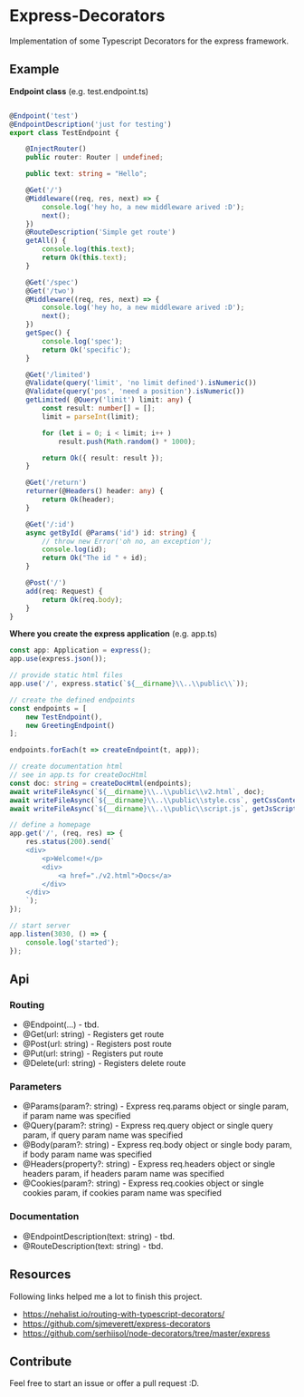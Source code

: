# Express-Decorators

Implementation of some Typescript Decorators for the express framework. 

## Example

**Endpoint class** (e.g. test.endpoint.ts)
```typescript

@Endpoint('test')
@EndpointDescription('just for testing')
export class TestEndpoint {

    @InjectRouter()
    public router: Router | undefined;

    public text: string = "Hello";

    @Get('/')
    @Middleware((req, res, next) => {
        console.log('hey ho, a new middleware arived :D');
        next();
    })
    @RouteDescription('Simple get route')
    getAll() {
        console.log(this.text);
        return Ok(this.text);
    }

    @Get('/spec')
    @Get('/two')
    @Middleware((req, res, next) => {
        console.log('hey ho, a new middleware arived :D');
        next();
    })
    getSpec() {
        console.log('spec');
        return Ok('specific');
    }

    @Get('/limited')
    @Validate(query('limit', 'no limit defined').isNumeric())
    @Validate(query('pos', 'need a position').isNumeric())
    getLimited( @Query('limit') limit: any) {
        const result: number[] = [];
        limit = parseInt(limit);

        for (let i = 0; i < limit; i++ )
            result.push(Math.random() * 1000);

        return Ok({ result: result });
    }

    @Get('/return')
    returner(@Headers() header: any) {
        return Ok(header);
    }

    @Get('/:id')
    async getById( @Params('id') id: string) {
        // throw new Error('oh no, an exception');
        console.log(id);
        return Ok("The id " + id);
    }

    @Post('/')
    add(req: Request) {
        return Ok(req.body);
    }
}

```

**Where you create the express application** (e.g. app.ts)
```typescript
const app: Application = express();
app.use(express.json());

// provide static html files
app.use('/', express.static(`${__dirname}\\..\\public\\`));

// create the defined endpoints
const endpoints = [
    new TestEndpoint(),
    new GreetingEndpoint()
];

endpoints.forEach(t => createEndpoint(t, app));

// create documentation html
// see in app.ts for createDocHtml
const doc: string = createDocHtml(endpoints);
await writeFileAsync(`${__dirname}\\..\\public\\v2.html`, doc);
await writeFileAsync(`${__dirname}\\..\\public\\style.css`, getCssContent());
await writeFileAsync(`${__dirname}\\..\\public\\script.js`, getJsScriptContent());

// define a homepage
app.get('/', (req, res) => {
    res.status(200).send(`
    <div>
        <p>Welcome!</p>
        <div>
            <a href="./v2.html">Docs</a>
        </div>
    </div>
    `);
});

// start server
app.listen(3030, () => {
    console.log('started');
});
```

## Api

### Routing

* @Endpoint(...) - tbd.
* @Get(url: string) - Registers get route
* @Post(url: string) - Registers post route
* @Put(url: string) - Registers put route
* @Delete(url: string) - Registers delete route

### Parameters

* @Params(param?: string) - Express req.params object or single param, if param name was specified
* @Query(param?: string) - Express req.query object or single query param, if query param name was specified
* @Body(param?: string) - Express req.body object or single body param, if body param name was specified
* @Headers(property?: string) - Express req.headers object or single headers param, if headers param name was specified
* @Cookies(param?: string) - Express req.cookies object or single cookies param, if cookies param name was specified

### Documentation

* @EndpointDescription(text: string) - tbd.
* @RouteDescription(text: string) - tbd.

## Resources

Following links helped me a lot to finish this project.

* https://nehalist.io/routing-with-typescript-decorators/
* https://github.com/sjmeverett/express-decorators
* https://github.com/serhiisol/node-decorators/tree/master/express

## Contribute

Feel free to start an issue or offer a pull request :D.